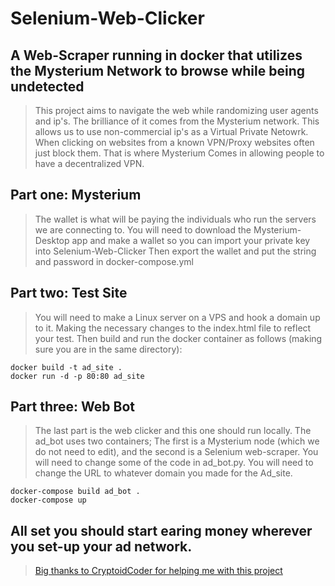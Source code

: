 # Selenium-Web-Clicker

## A Web-Scraper running in docker that utilizes the Mysterium Network to browse while being undetected

>This project aims to navigate the web while randomizing user agents and ip's. The brilliance of it comes from the Mysterium network. 
>This allows us to use non-commercial ip's as a Virtual Private Netowrk. When clicking on websites from a known VPN/Proxy websites often just block them. 
>That is where Mysterium Comes in allowing people to have a decentralized VPN.

## Part one: Mysterium

>The wallet is what will be paying the individuals who run the servers we are connecting to.
>You will need to download the Mysterium-Desktop app and make a wallet so you can import your private key into Selenium-Web-Clicker
>Then export the wallet and put the string and password in docker-compose.yml

## Part two: Test Site

>You will need to make a Linux server on a VPS and hook a domain up to it. 
>Making the necessary changes to the index.html file to reflect your test. 
>Then build and run the docker container as follows (making sure you are in the same directory):
    
    docker build -t ad_site .
    docker run -d -p 80:80 ad_site

## Part three: Web Bot

>The last part is the web clicker and this one should run locally. The ad_bot uses two containers; 
>The first is a Mysterium node (which we do not need to edit), and the second is a Selenium web-scraper.
>You will need to change some of the code in  ad_bot.py. 
>You will need to change the URL to whatever domain you made for the Ad_site.

    docker-compose build ad_bot .
    docker-compose up

## All set you should start earing money wherever you set-up your ad network. 

> [Big thanks to CryptoidCoder for helping me with this project](https://cryptoidcoder.github.io/Coding-Website/landing)
